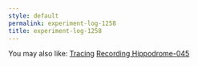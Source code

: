```yaml
---
style: default
permalink: experiment-log-1258
title: experiment-log-1258
---
```

You may also like:
[Tracing](http://scp-wiki.net/tracing)
[Recording Hippodrome-045](http://scp-wiki.net/recording-hippodrome-045)